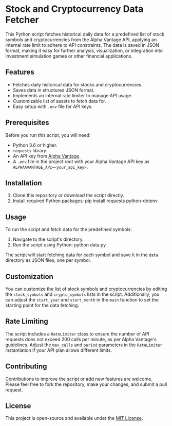 # Stock and Cryptocurrency Data Fetcher

This Python script fetches historical daily data for a predefined list of stock symbols and cryptocurrencies from the Alpha Vantage API, applying an internal rate limit to adhere to API constraints. The data is saved in JSON format, making it easy for further analysis, visualization, or integration into investment simulation games or other financial applications.

## Features

- Fetches daily historical data for stocks and cryptocurrencies.
- Saves data in structured JSON format.
- Implements an internal rate limiter to manage API usage.
- Customizable list of assets to fetch data for.
- Easy setup with `.env` file for API keys.

## Prerequisites

Before you run this script, you will need:

- Python 3.6 or higher.
- `requests` library.
- An API key from [Alpha Vantage](https://www.alphavantage.co/support/#api-key).
- A `.env` file in the project root with your Alpha Vantage API key as `ALPHAAVANTAGE_API=<your_api_key>`.

## Installation

1. Clone this repository or download the script directly.
2. Install required Python packages:
    pip install requests python-dotenv


## Usage

To run the script and fetch data for the predefined symbols:

1. Navigate to the script's directory.
2. Run the script using Python:
    python data.py



The script will start fetching data for each symbol and save it in the `data` directory as JSON files, one per symbol.

## Customization

You can customize the list of stock symbols and cryptocurrencies by editing the `stock_symbols` and `crypto_symbols` lists in the script. Additionally, you can adjust the `start_year` and `start_month` in the `main` function to set the starting point for the data fetching.

## Rate Limiting

The script includes a `RateLimiter` class to ensure the number of API requests does not exceed 200 calls per minute, as per Alpha Vantage's guidelines. Adjust the `max_calls` and `period` parameters in the `RateLimiter` instantiation if your API plan allows different limits.

## Contributing

Contributions to improve the script or add new features are welcome. Please feel free to fork the repository, make your changes, and submit a pull request.

## License

This project is open-source and available under the [MIT License](LICENSE).

